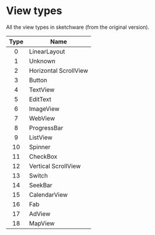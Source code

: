 # View types
All the view types in sketchware (from the original version).

| Type | Name                   |
| :--: | ---------------------- |
| 0    | LinearLayout           |
| 1    | Unknown                |
| 2    | Horizontal ScrollView  |
| 3    | Button                 |
| 4    | TextView               |
| 5    | EditText               |
| 6    | ImageView              |
| 7    | WebView                |
| 8    | ProgressBar            |
| 9    | ListView               |
| 10   | Spinner                |
| 11   | CheckBox               |
| 12   | Vertical ScrollView    |
| 13   | Switch                 |
| 14   | SeekBar                |
| 15   | CalendarView           |
| 16   | Fab                    |
| 17   | AdView                 |
| 18   | MapView                |
